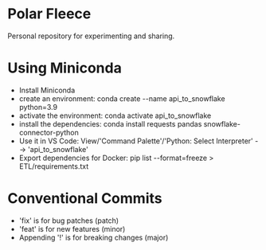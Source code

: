 # Polar Fleece

Personal repository for experimenting and sharing.

# Using Miniconda
* Install Miniconda
* create an environment: conda create --name api_to_snowflake python=3.9
* activate the environment: conda activate api_to_snowflake
* install the dependencies: conda install requests pandas snowflake-connector-python
* Use it in VS Code: View/'Command Palette'/'Python: Select Interpreter' --> 'api_to_snowflake'
* Export dependencies for Docker: pip list --format=freeze > ETL/requirements.txt 

# Conventional Commits
* 'fix' is for bug patches (patch)
* 'feat' is for new features (minor)
* Appending '!' is for breaking changes (major)
